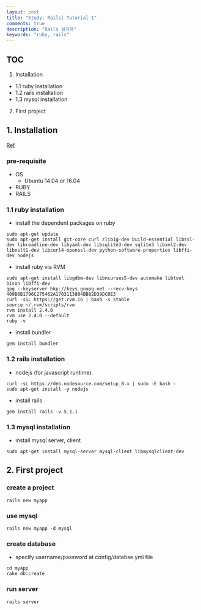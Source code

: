 ```yaml
---
layout: post
title: "Study: Rails| Tutorial 1"
comments: true
description: "Rails 설치하"
keywords: "ruby, rails"
---
```


## TOC 
1. Installation
  - 1.1 ruby installation
  - 1.2 rails installation
  - 1.3 mysql installation
2. First project 

## 1. Installation

[Ref](http://guides.rubyonrails.org/v4.2/getting_started.html) 

### pre-requisite 
- OS
  - Ubuntu 14.04 or 16.04 
- RUBY 
- RAILS 
  
### 1.1 ruby installation
- install the dependent packages on ruby 

```
sudo apt-get update
sudo apt-get install git-core curl zlib1g-dev build-essential libssl-dev libreadline-dev libyaml-dev libsqlite3-dev sqlite3 libxml2-dev libxslt1-dev libcurl4-openssl-dev python-software-properties libffi-dev nodejs
```
- install ruby via RVM

```
sudo apt-get install libgdbm-dev libncurses5-dev automake libtool bison libffi-dev
gpg --keyserver hkp://keys.gnupg.net --recv-keys 409B6B1796C275462A1703113804BB82D39DC0E3
curl -sSL https://get.rvm.io | bash -s stable
source ~/.rvm/scripts/rvm
rvm install 2.4.0
rvm use 2.4.0 --default
ruby -v
```
- install bundler

```
gem install bundler
```

### 1.2 rails installation
- nodejs (for javascript runtime) 

```
curl -sL https://deb.nodesource.com/setup_8.x | sudo -E bash -
sudo apt-get install -y nodejs
```

- install rails

```
gem install rails -v 5.1.1
```

### 1.3 mysql installation
- install mysql server, client

```
sudo apt-get install mysql-server mysql-client libmysqlclient-dev
```

## 2. First project 

### create a project 
```
rails new myapp
```
### use mysql 
```
rails new myapp -d mysql
```
### create database 
- specify username/password at config/databse.yml file
```
cd myapp
rake db:create
```
### run server 
```
rails server
```


